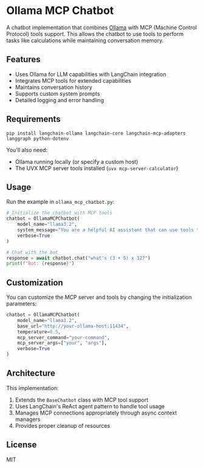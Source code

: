 # Ollama MCP Chatbot

A chatbot implementation that combines [Ollama](https://ollama.ai/) with MCP (Machine Control Protocol) tools support. This allows the chatbot to use tools to perform tasks like calculations while maintaining conversation memory.

## Features

- Uses Ollama for LLM capabilities with LangChain integration
- Integrates MCP tools for extended capabilities 
- Maintains conversation history
- Supports custom system prompts
- Detailed logging and error handling

## Requirements

```
pip install langchain-ollama langchain-core langchain-mcp-adapters langgraph python-dotenv
```

You'll also need:
- Ollama running locally (or specify a custom host)
- The UVX MCP server tools installed (`uvx mcp-server-calculator`)

## Usage

Run the example in `ollama_mcp_chatbot.py`:

```python
# Initialize the chatbot with MCP tools
chatbot = OllamaMCPChatbot(
    model_name="llama3.2",
    system_message="You are a helpful AI assistant that can use tools to solve problems.",
    verbose=True
)

# Chat with the bot
response = await chatbot.chat("what's (3 + 5) x 12?")
print(f"Bot: {response}")
```

## Customization

You can customize the MCP server and tools by changing the initialization parameters:

```python
chatbot = OllamaMCPChatbot(
    model_name="llama3.2",
    base_url="http://your-ollama-host:11434",
    temperature=0.5,  
    mcp_server_command="your-command",
    mcp_server_args=["your", "args"],
    verbose=True
)
```

## Architecture

This implementation:
1. Extends the `BaseChatbot` class with MCP tool support
2. Uses LangChain's ReAct agent pattern to handle tool usage
3. Manages MCP connections appropriately through async context managers
4. Provides proper cleanup of resources

## License

MIT

